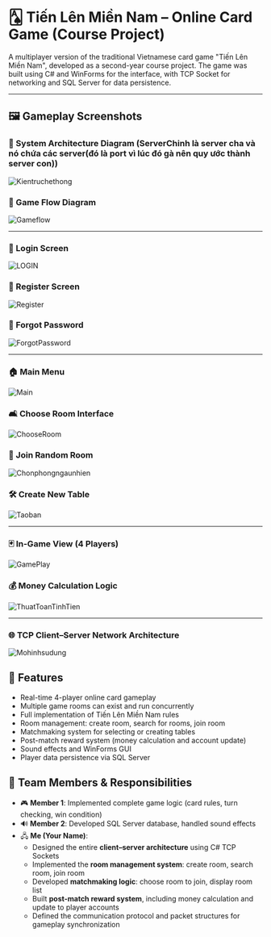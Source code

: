 # 🂡 Tiến Lên Miền Nam – Online Card Game (Course Project)

A multiplayer version of the traditional Vietnamese card game "Tiến Lên Miền Nam", developed as a second-year course project. The game was built using C# and WinForms for the interface, with TCP Socket for networking and SQL Server for data persistence.

---
## 🖼️ Gameplay Screenshots

### 🧱 System Architecture Diagram  (ServerChinh là server cha và nó chứa các server(đó là port vì lúc đó gà nên quy ước thành server con))
![Kientruchethong](IMAGE/Kientruchethong.png)

### 🧭 Game Flow Diagram  
![Gameflow](IMAGE/GameFlow.png)

---

### 🔐 Login Screen  
![LOGIN](IMAGE/LOGIN.png)

### 📝 Register Screen  
![Register](IMAGE/Register.png)

### 🔑 Forgot Password  
![ForgotPassword](IMAGE/ForgotPassword.png)

---

### 🏠 Main Menu  
![Main](IMAGE/Main.png)

### 🛋️ Choose Room Interface  
![ChooseRoom](IMAGE/ChooseRoom.png)

### 🎲 Join Random Room  
![Chonphongngaunhien](IMAGE/Chonphongngaunhien.png)

### 🛠️ Create New Table  
![Taoban](IMAGE/Taoban.png)

---

### 🃏 In-Game View (4 Players)  
![GamePlay](IMAGE/GamePlay.png)

### 💰 Money Calculation Logic  
![ThuatToanTinhTien](IMAGE/ThuatToanTinhTien.png)

---

### 🌐 TCP Client–Server Network Architecture  
![Mohinhsudung](IMAGE/Mohinhsudung.png)


## 🚀 Features
- Real-time 4-player online card gameplay
- Multiple game rooms can exist and run concurrently
- Full implementation of Tiến Lên Miền Nam rules
- Room management: create room, search for rooms, join room
- Matchmaking system for selecting or creating tables
- Post-match reward system (money calculation and account update)
- Sound effects and WinForms GUI
- Player data persistence via SQL Server

## 👥 Team Members & Responsibilities

- 🎮 **Member 1**: Implemented complete game logic (card rules, turn checking, win condition)
- 🔊 **Member 2**: Developed SQL Server database, handled sound effects
- 🖧 **Me (Your Name)**:
  - Designed the entire **client–server architecture** using C# TCP Sockets
  - Implemented the **room management system**: create room, search room, join room
  - Developed **matchmaking logic**: choose room to join, display room list
  - Built **post-match reward system**, including money calculation and update to player accounts
  - Defined the communication protocol and packet structures for gameplay synchronization
